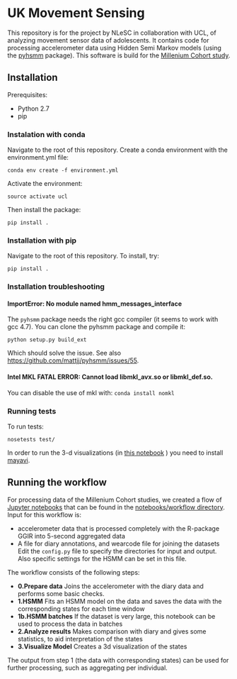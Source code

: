 # UK Movement Sensing
This repository is for the project by NLeSC in collaboration with UCL, of analyzing movement sensor data of adolescents. It contains code for processing accelerometer data using Hidden Semi Markov models (using the [pyhsmm](https://github.com/mattjj/pyhsmm) package). This software is build for the [Millenium Cohort study](http://www.cls.ioe.ac.uk/page.aspx?sitesectionid=851).

## Installation
Prerequisites:
*  Python 2.7
* pip

### Instalation with conda
Navigate to the root of this repository. Create a conda environment with the environment.yml file:
 
`conda env create -f environment.yml`

Activate the environment:

`source activate ucl`

Then install the package:

`pip install .`

### Installation with pip
Navigate to the root of this repository. To install, try:

`pip install .`

### Installation troubleshooting
#### ImportError: No module named hmm_messages_interface
The `pyhsmm` package needs the right gcc compiler (it seems to work with gcc 4.7).  You can clone the pyhsmm package and compile it:

`python setup.py build_ext`

Which should solve the issue.
See also https://github.com/mattjj/pyhsmm/issues/55. 

#### Intel MKL FATAL ERROR: Cannot load libmkl_avx.so or libmkl_def.so.
You can disable the use of mkl with:
`conda install nomkl`



### Running tests
To run tests:

`nosetests test/`

In order to run the 3-d visualizations (in [this notebook](https://github.com/NLeSC/UKMovementSensing/blob/master/notebooks/workflow/3_Visualization.ipynb) ) you need to install [mayavi](http://docs.enthought.com/mayavi/mayavi/installation.html).

## Running the workflow
For processing data of the Millenium Cohort studies, we created a flow of [Jupyter notebooks](http://jupyter.org) that can be found in the [notebooks/workflow directory](https://github.com/NLeSC/UKMovementSensing/tree/master/notebooks/workflow). 
Input for this workflow is:
* accelerometer data that is processed completely with the R-package GGIR into 5-second aggregated data
* A file for diary annotations, and wearcode file for joining the datasets
Edit the `config.py` file to specify the directories for input and output. Also specific settings for the HSMM can be set in this file.

The workflow consists of the following steps:
* **0.Prepare data** Joins the accelerometer with the diary data and performs some basic checks. 
* **1.HSMM** Fits an HSMM model on the data and saves the data with the corresponding states for each time window
* **1b.HSMM batches** If the dataset is very large, this notebook can be used to process the data in batches
* **2.Analyze results** Makes comparison with diary and gives some statistics, to aid interpretation of the states
* **3.Visualize Model** Creates a 3d visualization of the states

The output from step 1 (the data with corresponding states) can be used for further processing, such as aggregating per individual.
